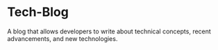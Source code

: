 # Tech-Blog
 A blog that allows developers to write about technical concepts, recent advancements, and new technologies.

